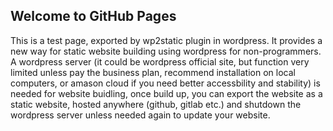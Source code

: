 ## Welcome to GitHub Pages

This is a test page, exported by wp2static plugin in wordpress. 
It provides a new way for static website building using wordpress for non-programmers. 
A wordpress server (it could be wordpress official site, but function very limited unless pay the business plan, recommend installation on local computers, or amason cloud if you need better accessbility and stability) is needed for website buidling, once build up, you can export the website as a static website, hosted anywhere (github, gitlab etc.) and shutdown the wordpress server unless needed again to update your website. 

